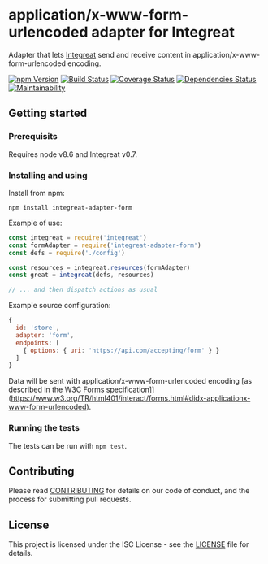 # application/x-www-form-urlencoded adapter for Integreat

Adapter that lets
[Integreat](https://github.com/integreat-io/integreat) send and receive content
in application/x-www-form-urlencoded encoding.

[![npm Version](https://img.shields.io/npm/v/integreat-adapter-form.svg)](https://www.npmjs.com/package/integreat-adapter-form)
[![Build Status](https://travis-ci.org/integreat-io/integreat-adapter-form.svg?branch=master)](https://travis-ci.org/integreat-io/integreat-adapter-form)
[![Coverage Status](https://coveralls.io/repos/github/integreat-io/integreat-adapter-form/badge.svg?branch=master)](https://coveralls.io/github/integreat-io/integreat-adapter-form?branch=master)
[![Dependencies Status](https://tidelift.com/badges/github/integreat-io/integreat-adapter-form?style=flat)](https://tidelift.com/repo/github/integreat-io/integreat-adapter-form)
[![Maintainability](https://api.codeclimate.com/v1/badges/6331723a6ff61de5f232/maintainability)](https://codeclimate.com/github/integreat-io/integreat-adapter-form/maintainability)

## Getting started

### Prerequisits

Requires node v8.6 and Integreat v0.7.

### Installing and using

Install from npm:

```
npm install integreat-adapter-form
```

Example of use:
```javascript
const integreat = require('integreat')
const formAdapter = require('integreat-adapter-form')
const defs = require('./config')

const resources = integreat.resources(formAdapter)
const great = integreat(defs, resources)

// ... and then dispatch actions as usual
```

Example source configuration:

```javascript
{
  id: 'store',
  adapter: 'form',
  endpoints: [
    { options: { uri: 'https://api.com/accepting/form' } }
  ]
}
```

Data will be sent with application/x-www-form-urlencoded encoding [as described
in the W3C Forms specification]](https://www.w3.org/TR/html401/interact/forms.html#didx-applicationx-www-form-urlencoded).

### Running the tests

The tests can be run with `npm test`.

## Contributing

Please read
[CONTRIBUTING](https://github.com/integreat-io/integreat-adapter-form/blob/master/CONTRIBUTING.md)
for details on our code of conduct, and the process for submitting pull
requests.

## License

This project is licensed under the ISC License - see the
[LICENSE](https://github.com/integreat-io/integreat-adapter-form/blob/master/LICENSE)
file for details.

